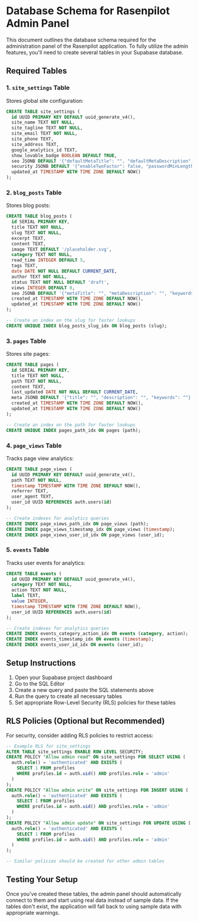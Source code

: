 
# Database Schema for Rasenpilot Admin Panel

This document outlines the database schema required for the administration panel of the Rasenpilot application. To fully utilize the admin features, you'll need to create several tables in your Supabase database.

## Required Tables

### 1. `site_settings` Table

Stores global site configuration:

```sql
CREATE TABLE site_settings (
  id UUID PRIMARY KEY DEFAULT uuid_generate_v4(),
  site_name TEXT NOT NULL,
  site_tagline TEXT NOT NULL,
  site_email TEXT NOT NULL,
  site_phone TEXT,
  site_address TEXT,
  google_analytics_id TEXT,
  show_lovable_badge BOOLEAN DEFAULT TRUE,
  seo JSONB DEFAULT '{"defaultMetaTitle": "", "defaultMetaDescription": "", "defaultKeywords": "", "robotsTxt": ""}',
  security JSONB DEFAULT '{"enableTwoFactor": false, "passwordMinLength": 8, "sessionTimeout": 30, "blockFailedLogins": true, "maxFailedAttempts": 5, "blockDuration": 15}',
  updated_at TIMESTAMP WITH TIME ZONE DEFAULT NOW()
);
```

### 2. `blog_posts` Table

Stores blog posts:

```sql
CREATE TABLE blog_posts (
  id SERIAL PRIMARY KEY,
  title TEXT NOT NULL,
  slug TEXT NOT NULL,
  excerpt TEXT,
  content TEXT,
  image TEXT DEFAULT '/placeholder.svg',
  category TEXT NOT NULL,
  read_time INTEGER DEFAULT 5,
  tags TEXT,
  date DATE NOT NULL DEFAULT CURRENT_DATE,
  author TEXT NOT NULL,
  status TEXT NOT NULL DEFAULT 'draft',
  views INTEGER DEFAULT 0,
  seo JSONB DEFAULT '{"metaTitle": "", "metaDescription": "", "keywords": ""}',
  created_at TIMESTAMP WITH TIME ZONE DEFAULT NOW(),
  updated_at TIMESTAMP WITH TIME ZONE DEFAULT NOW()
);

-- Create an index on the slug for faster lookups
CREATE UNIQUE INDEX blog_posts_slug_idx ON blog_posts (slug);
```

### 3. `pages` Table

Stores site pages:

```sql
CREATE TABLE pages (
  id SERIAL PRIMARY KEY,
  title TEXT NOT NULL,
  path TEXT NOT NULL,
  content TEXT,
  last_updated DATE NOT NULL DEFAULT CURRENT_DATE,
  meta JSONB DEFAULT '{"title": "", "description": "", "keywords": ""}',
  created_at TIMESTAMP WITH TIME ZONE DEFAULT NOW(),
  updated_at TIMESTAMP WITH TIME ZONE DEFAULT NOW()
);

-- Create an index on the path for faster lookups
CREATE UNIQUE INDEX pages_path_idx ON pages (path);
```

### 4. `page_views` Table

Tracks page view analytics:

```sql
CREATE TABLE page_views (
  id UUID PRIMARY KEY DEFAULT uuid_generate_v4(),
  path TEXT NOT NULL,
  timestamp TIMESTAMP WITH TIME ZONE DEFAULT NOW(),
  referrer TEXT,
  user_agent TEXT,
  user_id UUID REFERENCES auth.users(id)
);

-- Create indexes for analytics queries
CREATE INDEX page_views_path_idx ON page_views (path);
CREATE INDEX page_views_timestamp_idx ON page_views (timestamp);
CREATE INDEX page_views_user_id_idx ON page_views (user_id);
```

### 5. `events` Table

Tracks user events for analytics:

```sql
CREATE TABLE events (
  id UUID PRIMARY KEY DEFAULT uuid_generate_v4(),
  category TEXT NOT NULL,
  action TEXT NOT NULL,
  label TEXT,
  value INTEGER,
  timestamp TIMESTAMP WITH TIME ZONE DEFAULT NOW(),
  user_id UUID REFERENCES auth.users(id)
);

-- Create indexes for analytics queries
CREATE INDEX events_category_action_idx ON events (category, action);
CREATE INDEX events_timestamp_idx ON events (timestamp);
CREATE INDEX events_user_id_idx ON events (user_id);
```

## Setup Instructions

1. Open your Supabase project dashboard
2. Go to the SQL Editor
3. Create a new query and paste the SQL statements above
4. Run the query to create all necessary tables
5. Set appropriate Row-Level Security (RLS) policies for these tables

## RLS Policies (Optional but Recommended)

For security, consider adding RLS policies to restrict access:

```sql
-- Example RLS for site_settings
ALTER TABLE site_settings ENABLE ROW LEVEL SECURITY;
CREATE POLICY "Allow admin read" ON site_settings FOR SELECT USING (
  auth.role() = 'authenticated' AND EXISTS (
    SELECT 1 FROM profiles
    WHERE profiles.id = auth.uid() AND profiles.role = 'admin'
  )
);
CREATE POLICY "Allow admin write" ON site_settings FOR INSERT USING (
  auth.role() = 'authenticated' AND EXISTS (
    SELECT 1 FROM profiles
    WHERE profiles.id = auth.uid() AND profiles.role = 'admin'
  )
);
CREATE POLICY "Allow admin update" ON site_settings FOR UPDATE USING (
  auth.role() = 'authenticated' AND EXISTS (
    SELECT 1 FROM profiles
    WHERE profiles.id = auth.uid() AND profiles.role = 'admin'
  )
);

-- Similar policies should be created for other admin tables
```

## Testing Your Setup

Once you've created these tables, the admin panel should automatically connect to them and start using real data instead of sample data. If the tables don't exist, the application will fall back to using sample data with appropriate warnings.
